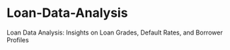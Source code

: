 # Loan-Data-Analysis
Loan Data Analysis: Insights on Loan Grades, Default Rates, and Borrower Profiles
